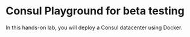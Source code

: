 # Consul Playground for beta testing

In this hands-on lab, you will deploy a Consul datacenter using Docker.



